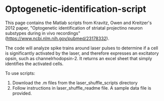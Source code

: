# Optogenetic-identification-script

This page contains the Matlab scripts from Kravitz, Owen and Kreitzer's 2012 paper, "Optogenetic identification of striatal projectino neuron substypes during in vivo recordings" (https://www.ncbi.nlm.nih.gov/pubmed/23178332).

The code will analyze spike trains around laser pulses to determine if a cell is significantly activated by the laser, and therefore expresses an excitatory opsin, such as channelrhodopsin-2. It returns an excel sheet that simply identifies the activated cells. 

To use scripts: <br>
1. Download the .m files from the laser_shuffle_scripts directory<br>
2. Follow instructions in laser_shuffle_readme file. A sample data file is provided.

